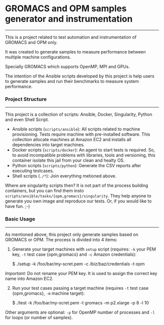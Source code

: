 # GROMACS and OPM samples generator and instrumentation
-----------------------

This is a project related to test automation and instrumentation of GROMACS and OPM only.

It was created to generate samples to measure performance between multiple machine configurations.

Specially GROMACS which supports OpenMP, MPI and GPUs.

The intention of the Ansible scripts developed by this project is help users to generate samples and run their benchmarks to measure system performance.

### Project Structure
-----------------------

This project is a collection of scripts: Ansible, Docker, Singularity, Python and even Shell Script.

- Ansible scripts (`scripts/ansible`): All scripts related to machine provisioning. Tests require machine with pre-installed software. This collection allocate machines at Amazon EC2 and installs all dependencies into target machines.
- Docker scripts (`scripts/docker`): An agent to start tests is required. So, to avoid incompatible problems with libraries, tools and versioning, this container isolate this jail from your clean and healty OS.
- Python scripts (`scripts/python`): Generate the CSV reports after executing testcases.
- Shell scripts (`./*`): Join everything metioned above.

Where are singularity scripts then? It is not part of the process building containers, but you can find them insto `scripts/ansible/tasks/{opm,gromacs}/singularity`. They help anyone to generate you own image and reproduce our tests. Or, if you would like to have fun. ;-)

### Basic Usage
-----------------------

As mentioned above, this project only generate samples based on GROMACS or OPM. The process is divided into 4 items:

1. Generate your target machines with `setup` script (requires: `-k` your PEM key, `-t` test case {opm,gromacs} and `-c` Amazon credentials):

    $ ./setup -k /foo/bar/my-scret.pem -c /biz/baz/credentials -t opm

*Important:* Do not rename your PEM key. It is used to assign the correct key name into Amazon EC2.

2. Run your test cases passing a target machine (requires `-t` test case {opm,gromacs}, `-m` machine target):

    $ ./test -k /foo/bar/my-scret.pem -t gromacs -m p2.xlarge -p 8 -l 10

Other arguments are optional: `-p` for OpenMP number of processes and `-l` for loops (or number of samples).
